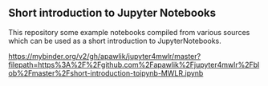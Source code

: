## Short introduction to Jupyter Notebooks

This repository some example notebooks compiled from various sources which can be used as a short introduction to JupyterNotebooks.

https://mybinder.org/v2/gh/apawlik/jupyter4mwlr/master?filepath=https%3A%2F%2Fgithub.com%2Fapawlik%2Fjupyter4mwlr%2Fblob%2Fmaster%2Fshort-introduction-toipynb-MWLR.ipynb
